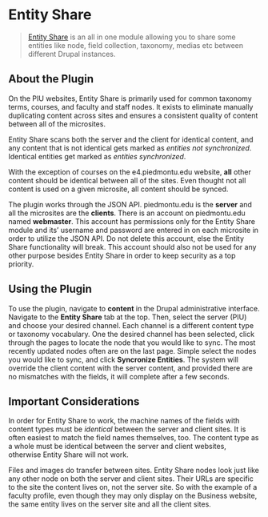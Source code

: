 # Entity Share
> [Entity Share](https://www.drupal.org/project/entity_share) is an all in one module allowing you to share some entities like node, field collection, taxonomy, medias etc between different Drupal instances.  

## About the Plugin
On the PIU websites, Entity Share is primarily used for common taxonomy terms, courses, and faculty and staff nodes. It exists to eliminate manually duplicating content across sites and ensures a consistent quality of content between all of the microsites.

Entity Share scans both the server and the client for identical content, and any content that is not identical gets marked as *entities not synchronized*. Identical entities get marked as *entities synchronized*.

With the exception of courses on the e4.piedmontu.edu website, **all** other content should be identical between all of the sites.  Even thought not all content is used on a given microsite, all content should be synced.

The plugin works through the JSON API. piedmontu.edu is the **server** and all the microsites are the **clients**. There is an account on piedmontu.edu named **webmaster**. This account has permissions only for the Entity Share module and its’ username and password are entered in on each microsite in order to utilize the JSON API. Do not delete this account, else the Entity Share functionality will break. This account should also not be used for any other purpose besides Entity Share in order to keep security as a top priority.

## Using the Plugin
To use the plugin, navigate to **content** in the Drupal administrative interface. Navigate to the **Entity Share** tab at the top. Then, select the server (PIU) and choose your desired channel. Each channel is a different content type or taxonomy vocabulary. One the desired channel has been selected, click through the pages to locate the node that you would like to sync. The most recently updated nodes often are on the last page. Simple select the nodes you would like to sync, and click **Syncronize Entities**. The system will override the client content with the server content, and provided there are no mismatches with the fields, it will complete after a few seconds.

## Important Considerations
In order for Entity Share to work, the machine names of the fields with content types must be *identical* between the server and client sites. It is often easiest to match the field names themselves, too. The content type as a whole must be identical between the server and client websites, otherwise Entity Share will not work.

Files and images do transfer between sites. Entity Share nodes look just like any other node on both the server and client sites. Their URLs are specific to the site the content lives on, not the server site. So with the example of a faculty profile, even though they may only display on the Business website, the same entity lives on the server site and all the client sites. 